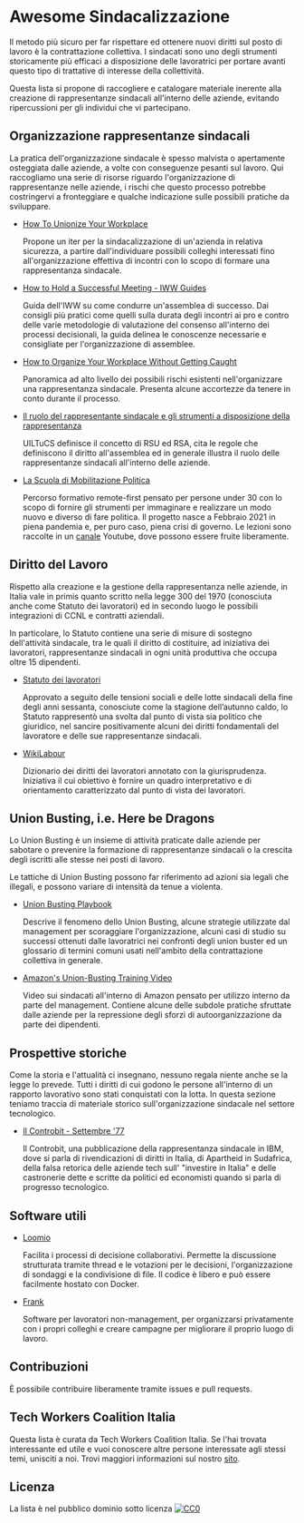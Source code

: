 # Awesome Sindacalizzazione

Il metodo più sicuro per far rispettare ed ottenere nuovi diritti sul posto di lavoro è la contrattazione collettiva. I sindacati sono uno degli strumenti storicamente più efficaci a disposizione delle lavoratrici per portare avanti questo tipo di trattative di interesse della collettività.

Questa lista si propone di raccogliere e catalogare materiale inerente alla creazione di rappresentanze sindacali all'interno delle aziende, evitando ripercussioni per gli individui che vi partecipano.

## Organizzazione rappresentanze sindacali

La pratica dell'organizzazione sindacale è spesso malvista o apertamente osteggiata dalle aziende, a volte con conseguenze pesanti sul lavoro. Qui raccogliamo una serie di risorse riguardo l'organizzazione di rappresentanze nelle aziende, i rischi che questo processo potrebbe costringervi a fronteggiare e qualche indicazione sulle possibili pratiche da sviluppare.

- [How To Unionize Your Workplace](https://www.youtube.com/watch?v=JvrldZlUwe0)

  Propone un iter per la sindacalizzazione di un'azienda in relativa sicurezza, a partire dall'individuare possibili colleghi interessati fino all'organizzazione effettiva di incontri con lo scopo di formare una rappresentanza sindacale.
- [How to Hold a Successful Meeting - IWW Guides](https://archive.iww.org/guides/branch/meeting/)

  Guida dell'IWW su come condurre un'assemblea di successo. Dai consigli più pratici come quelli sulla durata degli incontri ai pro e contro delle varie metodologie di valutazione del consenso all'interno dei processi decisionali, la guida delinea le conoscenze necessarie e consigliate per l'organizzazione di assemblee.
- [How to Organize Your Workplace Without Getting Caught](https://www.vice.com/en_us/article/y3md3v/how-to-organize-your-workplace-without-getting-caught)

  Panoramica ad alto livello dei possibili rischi esistenti nell'organizzare una rappresentanza sindacale. Presenta alcune accortezze da tenere in conto durante il processo.
- [Il ruolo del rappresentante sindacale e gli strumenti a disposizione della rappresentanza](https://github.com/Tech-Workers-Coalition-Italia/awesome-unionize-it/raw/master/formazione.ppt)

  UILTuCS definisce il concetto di RSU ed RSA, cita le regole che definiscono il diritto all'assemblea ed in generale illustra il ruolo delle rappresentanze sindacali all'interno delle aziende.
- [La Scuola di Mobilitazione Politica](https://scuolamobilitazionepolitica.it)

  Percorso formativo remote-first pensato per persone under 30 con lo scopo di fornire gli strumenti per immaginare e realizzare un modo nuovo e diverso di fare politica. Il progetto nasce a Febbraio 2021 in piena pandemia e, per puro caso, piena crisi di governo. Le lezioni sono raccolte in un [canale](https://www.youtube.com/channel/UCIKGYwvb6qQE6fiCcb4mZ-A) Youtube, dove possono essere fruite liberamente.

## Diritto del Lavoro

Rispetto alla creazione e la gestione della rappresentanza nelle aziende, in Italia vale in primis quanto scritto nella legge 300 del 1970 (conosciuta anche come Statuto dei lavoratori) ed in secondo luogo le possibili integrazioni di CCNL e contratti aziendali. 

In particolare, lo Statuto contiene una serie di misure di sostegno dell'attività sindacale, tra le quali il diritto di costituire, ad iniziativa dei lavoratori, rappresentanze sindacali in ogni unità produttiva che occupa oltre 15 dipendenti.

- [Statuto dei lavoratori](https://www.gazzettaufficiale.it/eli/id/1970/05/27/070U0300/sg)

  Approvato a seguito delle tensioni sociali e delle lotte sindacali della fine degli anni sessanta, conosciute come la stagione dell’autunno caldo, lo Statuto rappresentò una svolta dal punto di vista sia politico che giuridico, nel sancire positivamente alcuni dei diritti fondamentali del lavoratore e delle sue rappresentanze sindacali.

- [WikiLabour](https://www.wikilabour.it/)

  Dizionario dei diritti dei lavoratori annotato con la giurisprudenza. Iniziativa il cui obiettivo è fornire un quadro interpretativo e di orientamento caratterizzato dal punto di vista dei lavoratori.


## Union Busting, i.e. Here be Dragons

Lo Union Busting è un insieme di attività praticate dalle aziende per sabotare o prevenire la formazione di rappresentanze sindacali o la crescita degli iscritti alle stesse nei posti di lavoro.

Le tattiche di Union Busting possono far riferimento ad azioni sia legali che illegali, e possono variare di intensità da tenue a violenta.

- [Union Busting Playbook](https://unionbustingplaybook.com/)

  Descrive il fenomeno dello Union Busting, alcune strategie utilizzate dal management per scoraggiare l'organizzazione, alcuni casi di studio su successi ottenuti dalle lavoratrici nei confronti degli union buster ed un glossario di termini comuni usati nell'ambito della contrattazione collettiva in generale.
- [Amazon's Union-Busting Training Video](https://youtu.be/uRpwVwFxyk4)

  Video sui sindacati all'interno di Amazon pensato per utilizzo interno da parte del management. Contiene alcune delle subdole pratiche sfruttate dalle aziende per la repressione degli sforzi di autoorganizzazione da parte dei dipendenti.

## Prospettive storiche

Come la storia e l'attualità ci insegnano, nessuno regala niente anche se la legge lo prevede. Tutti i diritti di cui godono le persone all'interno di un rapporto lavorativo sono stati conquistati con la lotta. In questa sezione teniamo traccia di materiale storico sull'organizzazione sindacale nel settore tecnologico.

- [Il Controbit - Settembre '77](http://rsuibmsegrate.altervista.org/770900.htm)

  Il Controbit, una pubblicazione della rappresentanza sindacale in IBM, dove si parla di rivendicazioni di diritti in Italia, di Apartheid in Sudafrica, della falsa retorica delle aziende tech sull' "investire in Italia" e delle castronerie dette e scritte da politici ed economisti quando si parla di progresso tecnologico.

## Software utili

- [Loomio](https://www.loomio.org/)

  Facilita i processi di decisione collaborativi. Permette la discussione strutturata tramite thread e le votazioni per le decisioni, l'organizzazione di sondaggi e la condivisione di file. Il codice è libero e può essere facilmente hostato con Docker.

- [Frank](https://getfrank.com/)

  Software per lavoratori non-management, per organizzarsi privatamente con i propri colleghi e creare campagne per migliorare il proprio luogo di lavoro.

## Contribuzioni

È possibile contribuire liberamente tramite issues e pull requests.

## Tech Workers Coalition Italia

Questa lista è curata da Tech Workers Coalition Italia. Se l'hai trovata interessante ed utile e vuoi conoscere altre persone interessate agli stessi temi, unisciti a noi. Trovi maggiori informazioni sul nostro [sito](https://twc-italia.org).

## Licenza

La lista è nel pubblico dominio sotto licenza [![CC0](http://mirrors.creativecommons.org/presskit/buttons/88x31/svg/cc-zero.svg)](https://creativecommons.org/publicdomain/zero/1.0/)

